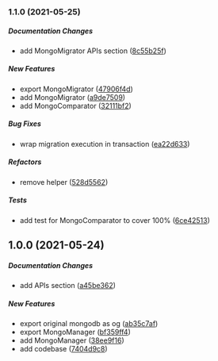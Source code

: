 ### 1.1.0 (2021-05-25)

##### Documentation Changes

*  add MongoMigrator APIs section ([8c55b25f](https://github.com/trubavuong/mongodb/commit/8c55b25f741e2906fad6909fb117cc0c3f603cfa))

##### New Features

*  export MongoMigrator ([47906f4d](https://github.com/trubavuong/mongodb/commit/47906f4db7007fb6fe61bd2a305fa6a3bb2f735a))
*  add MongoMigrator ([a9de7509](https://github.com/trubavuong/mongodb/commit/a9de7509fd55fc9cefa2206ea61841f774ba0be1))
*  add MongoComparator ([32111bf2](https://github.com/trubavuong/mongodb/commit/32111bf24aa2382de0d4852852df11031e74e062))

##### Bug Fixes

*  wrap migration execution in transaction ([ea22d633](https://github.com/trubavuong/mongodb/commit/ea22d63390af72f6f6725ed96dee0a885c1dc0a3))

##### Refactors

*  remove helper ([528d5562](https://github.com/trubavuong/mongodb/commit/528d5562c19fa6019b2f9e7a6abc4b548cd9e572))

##### Tests

*  add test for MongoComparator to cover 100% ([6ce42513](https://github.com/trubavuong/mongodb/commit/6ce42513d8ae7e5e8a06f560b1575404592c94df))

## 1.0.0 (2021-05-24)

##### Documentation Changes

*  add APIs section ([a45be362](https://github.com/trubavuong/mongodb/commit/a45be362fed055776d4db47c678e3893846421a8))

##### New Features

*  export original mongodb as og ([ab35c7af](https://github.com/trubavuong/mongodb/commit/ab35c7af41652be2f8efc768dc614a946dc9d3fc))
*  export MongoManager ([bf359ff4](https://github.com/trubavuong/mongodb/commit/bf359ff428375230ca8435f2876f42fa1970f91c))
*  add MongoManager ([38ee9f16](https://github.com/trubavuong/mongodb/commit/38ee9f16686c413125a67386e21e9f9ad9e7b1a2))
*  add codebase ([7404d9c8](https://github.com/trubavuong/mongodb/commit/7404d9c84b0342d3b8b349877a4e5c5a3003fbbc))

